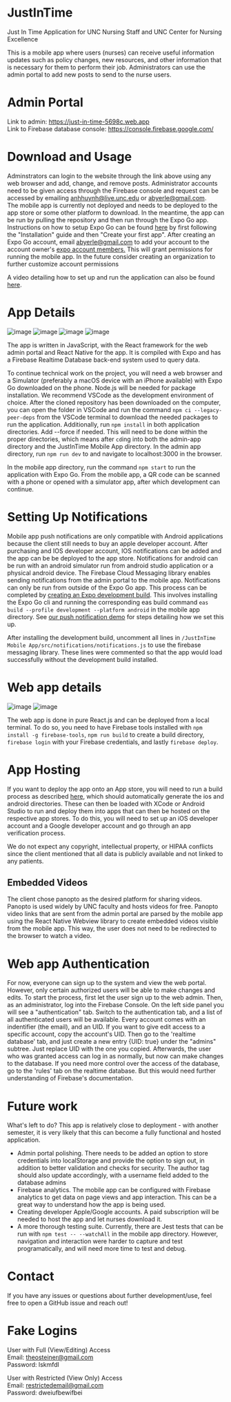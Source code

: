 # JustInTime
Just In Time Application for UNC Nursing Staff and UNC Center for Nursing Excellence

This is a mobile app where users (nurses) can receive useful information updates such as policy changes, new resources, and other information that is necessary for them to perform their job. Administrators can use the admin portal to add new posts to send to the nurse users. 

# Admin Portal
Link to admin: https://just-in-time-5698c.web.app <br>
Link to Firebase database console: https://console.firebase.google.com/

# Download and Usage
Adminstrators can login to the website through the link above using any web browser and add, change, and remove posts. Administrator accounts need to be given access through the Firebase console and request can be accessed by emailing anhhuynh@live.unc.edu or abyerle@gmail.com.<br>
The mobile app is currently not deployed and needs to be deployed to the app store or some other platform to download. In the meantime, the app can be run by pulling the repository and then run through the Expo Go app. Instructions on how to setup Expo Go can be found <a href='https://docs.expo.dev/get-started/installation/'>here</a> by first following the "Installation" guide and then "Create your first app". After creating an Expo Go account, email abyerle@gmail.com to add your account to the account owner's <a href='https://expo.dev/accounts/zizzer0/settings/members'>expo account members.</a> This will grant permissions for running the mobile app. In the future consider creating an organization to further customize account permissions<br>

A video detailing how to set up and run the application can also be found <a href='https://youtu.be/4ELwhdD0wQE'>here</a>.

# App Details
![image](https://user-images.githubusercontent.com/49326544/206061285-b4039af6-e609-4ae0-8c45-5b4f669a4804.png)
![image](https://user-images.githubusercontent.com/49326544/206061340-a435720f-0f3e-4c32-b68c-7b2ce7a1a7c7.png)
![image](https://user-images.githubusercontent.com/49326544/206064078-6b399e2c-6ef3-4aac-bddd-c909c4469654.png)
![image](https://user-images.githubusercontent.com/49326544/206061378-b1269ef5-8207-433c-bbce-bbec75331620.png)

The app is written in JavaScript, with the React framework for the web admin portal and React Native for the app. It is compiled with Expo and has a Firebase Realtime Database back-end system used to query data.

To continue technical work on the project, you will need a web browser and a Simulator (preferably a macOS device with an iPhone available) with Expo Go downloaded on the phone. Node.js will be needed for package installation. We recommend VSCode as the development environment of choice. After the cloned repository has been downloaded on the computer, you can open the folder in VSCode and run the command `npm ci --legacy-peer-deps` from the VSCode terminal to download the needed packages to run the application. Additionally, run `npm install` in both application directories. Add --force if needed. This will need to be done within the proper directories, which means after `cd`ing into both the admin-app directory and the JustInTime Mobile App directory. In the admin app directory, run `npm run dev` to and navigate to localhost:3000 in the browser.

In the mobile app directory, run the command `npm start` to run the application with Expo Go. From the mobile app, a QR code can be scanned with a phone or opened with a simulator app, after which development can continue. 

# Setting Up Notifications
Mobile app push notifications are only compatible with Android applications because the client still needs to buy an apple developer account. After purchasing and IOS developer account, IOS notifications can be added and the app can be be deployed to the app store. Notifications for android can be run with an android simulator run from android studio application or a physical android device. The Firebase Cloud Messaging library enables sending notifications from the admin portal to the mobile app. Notifications can only be run from outside of the Expo Go app. This process can be completed by <a href='https://docs.expo.dev/develop/development-builds/create-a-build/?redirected'>creating an Expo development build</a>. This involves installing the Expo Go cli and running the corresponding eas build command `eas build --profile development --platform android` in the mobile app directory. See <a href='https://github.com/AndrewByerle/push-notifications-demo'>our push notification demo</a> for steps detailing how we set this up.

After installing the development build, uncomment all lines in `/JustInTime Mobile App/src/notifications/notifications.js` to use the firebase messaging library. These lines were commented so that the app would load successfully without the development build installed.


# Web app details
![image](https://user-images.githubusercontent.com/49326544/206061845-110a6056-7c63-4fa6-b922-253fd7eb5a19.png)
![image](https://user-images.githubusercontent.com/49326544/206061918-45e402e0-0ffe-429f-8811-585a26857aac.png)

The web app is done in pure React.js and can be deployed from a local terminal. To do so, you need to have Firebase tools installed with `npm install -g firebase-tools`, `npm run build` to create a build directory, `firebase login` with your Firebase credentials, and lastly `firebase deploy`.

# App Hosting
If you want to deploy the app onto an App store, you will need to run a build process as described <a href="https://docs.expo.dev/archive/classic-updates/building-standalone-apps/">here</a>, which should automatically generate the ios and android directories. These can then be loaded with XCode or Android Studio to run and deploy them into apps that can then be hosted on the respective app stores. To do this, you will need to set up an iOS developer account and a Google developer account and go through an app verification process. 

We do not expect any copyright, intellectual property, or HIPAA conflicts since the client mentioned that all data is publicly available and not linked to any patients.

## Embedded Videos

The client chose panopto as the desired platform for sharing videos. Panopto is used widely by UNC faculty and hosts videos for free. Panopto video links that are sent from the admin portal are parsed by the mobile app using the React Native Webview library to create embedded videos visible from the mobile app. This way, the user does not need to be redirected to the browser to watch a video.


# Web app Authentication
For now, everyone can sign up to the system and view the web portal. However, only certain authorized users will be able to make changes and edits. To start the process, first let the user sign up to the web admin. Then, as an administrator, log into the Firebase Console. On the left side panel you will see a "authentication" tab. Switch to the authentication tab, and a list of all authenticated users will be available. Every account comes with an indentifier (the email), and an UID. If you want to give edit access to a specific account, copy the account's UID. Then go to the 'realtime database' tab, and just create a new entry {UID: true} under the "admins" subtree. Just replace UID with the one you copied. Afterwards, the user who was granted access can log in as normally, but now can make changes to the database. If you need more control over the access of the database, go to the 'rules' tab on the realtime database. But this would need further understanding of Firebase's documentation.

# Future work
What's left to do? This app is relatively close to deployment - with another semester, it is very likely that this can become a fully functional and hosted application. 
* Admin portal polishing. There needs to be added an option to store credentials into localStorage and provide the option to sign out, in addition to better validation and checks for security. The author tag should also update accordingly, with a username field added to the database admins
* Firebase analytics. The mobile app can be configured with Firebase analytics to get data on page views and app interaction. This can be a great way to understand how the app is being used.
* Creating developer Apple/Google accounts. A paid subscription will be needed to host the app and let nurses download it.
* A more thorough testing suite. Currently, there are Jest tests that can be run with `npm test -- --watchAll` in the mobile app directory. However, navigation and interaction were harder to capture and test programatically, and will need more time to test and debug.

# Contact
If you have any issues or questions about further development/use, feel free to open a GitHub issue and reach out!

# Fake Logins
User with Full (View/Editing) Access <br>
Email: theosteiner@gmail.com <br>
Password: lskmfdl <br> 

User with Restricted (View Only) Access <br>
Email: restrictedemail@gmail.com <br>
Password: dweiufbewifbei <br>

